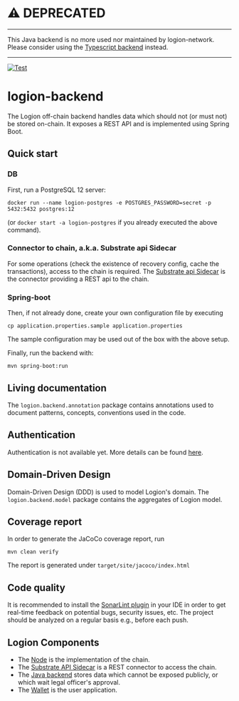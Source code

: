 # ⚠️ DEPRECATED

---
This Java backend is no more used nor maintained by logion-network. Please consider using
the [Typescript backend](https://github.com/logion-network/logion-backend-ts) instead.  

---

[![Test](https://github.com/logion-network/logion-backend/actions/workflows/maven.yml/badge.svg)](https://github.com/logion-network/logion-backend/actions/workflows/maven.yml)

# logion-backend
The Logion off-chain backend handles data which should not (or must not) be stored on-chain. It exposes a REST API
and is implemented using Spring Boot.

## Quick start

### DB
First, run a PostgreSQL 12 server:

`docker run --name logion-postgres -e POSTGRES_PASSWORD=secret -p 5432:5432 postgres:12`

(or `docker start -a logion-postgres` if you already executed the above command).

### Connector to chain, a.k.a. Substrate api Sidecar
For some operations (check the existence of recovery config, cache the transactions), access to the chain is required.
The [Substrate api Sidecar](https://github.com/logion-network/substrate-api-sidecar) is the connector providing
a REST api to the chain.

### Spring-boot
Then, if not already done, create your own configuration file by executing

`cp application.properties.sample application.properties`

The sample configuration may be used out of the box with the above setup.

Finally, run the backend with:

`mvn spring-boot:run`

## Living documentation
The `logion.backend.annotation` package contains annotations used to document patterns, concepts, conventions used
in the code.

## Authentication
Authentication is not available yet.
More details can be found [here](doc/Authentication.md).

## Domain-Driven Design
Domain-Driven Design (DDD) is used to model Logion's domain.
The `logion.backend.model` package contains the aggregates of Logion model.

## Coverage report
In order to generate the JaCoCo coverage report, run

`mvn clean verify`

The report is generated under `target/site/jacoco/index.html`

## Code quality
It is recommended to install the [SonarLint plugin](https://www.sonarlint.org/) in your IDE in order to get
real-time feedback on potential bugs, security issues, etc. The project should be analyzed on a regular basis
e.g., before each push.

## Logion Components

* The [Node](https://github.com/logion-network/logion-node) is the implementation of the chain.
* The [Substrate API Sidecar](https://github.com/logion-network/substrate-api-sidecar) is a REST connector to access the chain.
* The [Java backend](https://github.com/logion-network/logion-backend-java) stores data which cannot be exposed publicly, or which wait legal officer's approval.
* The [Wallet](https://github.com/logion-network/logion-wallet) is the user application.
